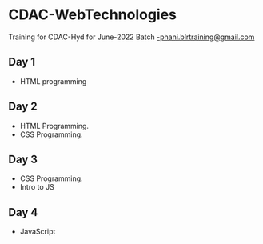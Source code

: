 # CDAC-WebTechnologies
Training for CDAC-Hyd for June-2022 Batch 
-phani.blrtraining@gmail.com

## Day 1
- HTML programming
## Day 2
- HTML Programming.
- CSS Programming.
## Day 3
- CSS Programming.
- Intro to JS
## Day 4
- JavaScript
